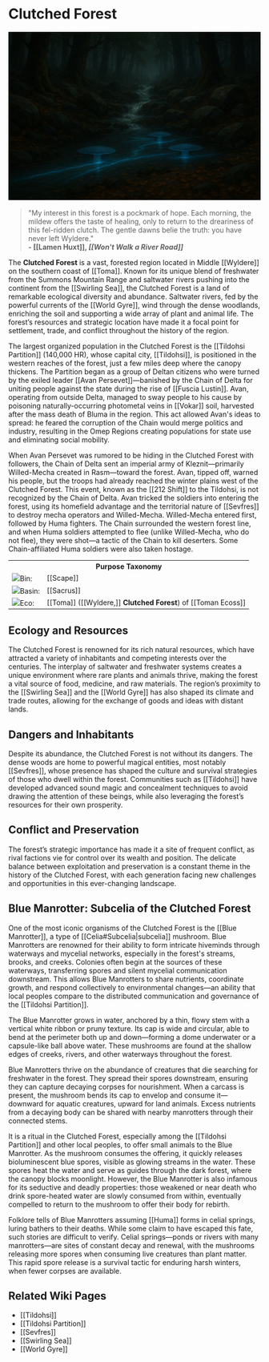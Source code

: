 <!-- wiki-header-section:start -->
# Clutched Forest

<img src="wiki_images/Clutched Forest.png"></img>

> "My interest in this forest is a pockmark of hope. Each morning, the mildew offers the taste of healing, only to return to the dreariness of this fel-ridden clutch. The gentle dawns belie the truth: you have never left Wyldere." <br>
> **- [[Lamen Huxt]], *[[Won't Walk a River Road]]***<br>

<!--A lamen (Latin, meaning "plate") is a magical pendant used as a protective 'magical breastplate' worn around the neck so that it hangs upon the breast over the heart.[1] Its uses vary but, most commonly, the term refers to a symbol of authority and a focus of magical energies. Lamen Huxt embodies this idea of protection as a Wylderan lonesome traveler and writer.-->

The **Clutched Forest** is a vast, forested region located in Middle [[Wyldere]] on the southern coast of [[Toma]]. Known for its unique blend of freshwater from the Summons Mountain Range and saltwater rivers pushing into the continent from the [[Swirling Sea]], the Clutched Forest is a land of remarkable ecological diversity and abundance. Saltwater rivers, fed by the powerful currents of the [[World Gyre]], wind through the dense woodlands, enriching the soil and supporting a wide array of plant and animal life. The forest’s resources and strategic location have made it a focal point for settlement, trade, and conflict throughout the history of the region.

The largest organized population in the Clutched Forest is the [[Tildohsi Partition]] (140,000 HR), whose capital city, [[Tildohsi]], is positioned in the western reaches of the forest, just a few miles deep where the canopy thickens. The Partition began as a group of Deltan citizens who were turned by the exiled leader [[Avan Persevet]]—banished by the Chain of Delta for uniting people against the state during the rise of [[Fuscia Lustin]]. Avan, operating from outside Delta, managed to sway people to his cause by poisoning naturally-occurring photometal veins in [[Vokar]] soil, harvested after the mass death of Bluma in the region. This act allowed Avan's ideas to spread: he feared the corruption of the Chain would merge politics and industry, resulting in the Omep Regions creating populations for state use and eliminating social mobility.

When Avan Persevet was rumored to be hiding in the Clutched Forest with followers, the Chain of Delta sent an imperial army of Kleznit—primarily Willed-Mecha created in Rasm—toward the forest. Avan, tipped off, warned his people, but the troops had already reached the winter plains west of the Clutched Forest. This event, known as the [[212 Shift]] to the Tildohsi, is not recognized by the Chain of Delta. Avan tricked the soldiers into entering the forest, using its homefield advantage and the territorial nature of [[Sevfres]] to destroy mecha operators and Willed-Mecha. Willed-Mecha entered first, followed by Huma fighters. The Chain surrounded the western forest line, and when Huma soldiers attempted to flee (unlike Willed-Mecha, who do not flee), they were shot—a tactic of the Chain to kill deserters. Some Chain-affiliated Huma soldiers were also taken hostage.
<!-- wiki-header-section:end -->

<!-- taxonomy-table-section:start -->
<div class="taxonomy-table">
  <table>
    <tr>
      <th colspan="3">Purpose Taxonomy</th>
    </tr>
    <tr>
      <td class="taxon-label"><img src="../svg/bin.svg" class="taxon-icon">Bin:</td>
      <td class="taxon-content" colspan="2">[[Scape]]</td>
    </tr>
    <tr>
      <td class="taxon-label"><img src="../svg/basin.svg" class="taxon-icon">Basin:</td>
      <td class="taxon-content" colspan="2">[[Sacrus]]</td>
    </tr>
    <tr>
      <td class="taxon-label"><img src="../svg/eco.svg" class="taxon-icon">Eco:</td>
      <td class="taxon-content" colspan="2">[[Toma]] ([[Wyldere,]] <b>Clutched Forest</b>) of [[Toman Ecoss]]</td>
    </tr>
  </table>
</div>
<!-- taxonomy-table-section:end -->

## Ecology and Resources

The Clutched Forest is renowned for its rich natural resources, which have attracted a variety of inhabitants and competing interests over the centuries. The interplay of saltwater and freshwater systems creates a unique environment where rare plants and animals thrive, making the forest a vital source of food, medicine, and raw materials. The region’s proximity to the [[Swirling Sea]] and the [[World Gyre]] has also shaped its climate and trade routes, allowing for the exchange of goods and ideas with distant lands.

## Dangers and Inhabitants

Despite its abundance, the Clutched Forest is not without its dangers. The dense woods are home to powerful magical entities, most notably [[Sevfres]], whose presence has shaped the culture and survival strategies of those who dwell within the forest. Communities such as [[Tildohsi]] have developed advanced sound magic and concealment techniques to avoid drawing the attention of these beings, while also leveraging the forest’s resources for their own prosperity.

## Conflict and Preservation

The forest’s strategic importance has made it a site of frequent conflict, as rival factions vie for control over its wealth and position. The delicate balance between exploitation and preservation is a constant theme in the history of the Clutched Forest, with each generation facing new challenges and opportunities in this ever-changing landscape.

## Blue Manrotter: Subcelia of the Clutched Forest

One of the most iconic organisms of the Clutched Forest is the [[Blue Manrotter]], a type of [[Celia#Subcelia|subcelia]] mushroom. Blue Manrotters are renowned for their ability to form intricate hiveminds through waterways and mycelial networks, especially in the forest's streams, brooks, and creeks. Colonies often begin at the sources of these waterways, transferring spores and silent mycelial communication downstream. This allows Blue Manrotters to share nutrients, coordinate growth, and respond collectively to environmental changes—an ability that local peoples compare to the distributed communication and governance of the [[Tildohsi Partition]].

The Blue Manrotter grows in water, anchored by a thin, flowy stem with a vertical white ribbon or pruny texture. Its cap is wide and circular, able to bend at the perimeter both up and down—forming a dome underwater or a capsule-like ball above water. These mushrooms are found at the shallow edges of creeks, rivers, and other waterways throughout the forest.

Blue Manrotters thrive on the abundance of creatures that die searching for freshwater in the forest. They spread their spores downstream, ensuring they can capture decaying corpses for nourishment. When a carcass is present, the mushroom bends its cap to envelop and consume it—downward for aquatic creatures, upward for land animals. Excess nutrients from a decaying body can be shared with nearby manrotters through their connected stems.

It is a ritual in the Clutched Forest, especially among the [[Tildohsi Partition]] and other local peoples, to offer small animals to the Blue Manrotter. As the mushroom consumes the offering, it quickly releases bioluminescent blue spores, visible as glowing streams in the water. These spores heat the water and serve as guides through the dark forest, where the canopy blocks moonlight. However, the Blue Manrotter is also infamous for its seductive and deadly properties: those weakened or near death who drink spore-heated water are slowly consumed from within, eventually compelled to return to the mushroom to offer their body for rebirth.

Folklore tells of Blue Manrotters assuming [[Huma]] forms in celial springs, luring bathers to their deaths. While some claim to have escaped this fate, such stories are difficult to verify. Celial springs—ponds or rivers with many manrotters—are sites of constant decay and renewal, with the mushrooms releasing more spores when consuming live creatures than plant matter. This rapid spore release is a survival tactic for enduring harsh winters, when fewer corpses are available.

## Related Wiki Pages

- [[Tildohsi]]
- [[Tildohsi Partition]]
- [[Sevfres]]
- [[Swirling Sea]]
- [[World Gyre]]

<!-- not-for-live-publishing:start -->
<!-- obsidian-pull:start -->

<!-- obsidian-pull:end -->
<!--
This section is for content, lore, or discoveries that are NOT meant for live publishing to the site. 
Leave this empty unless specifically requested. Use this to stage information that will be revealed to players later.
-->
<!-- not-for-live-publishing:end -->
